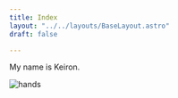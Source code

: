 ```yaml
---
title: Index
layout: "../../layouts/BaseLayout.astro"
draft: false

---
```

My name is Keiron.

![hands](/uploads/mr_5780.jpg)